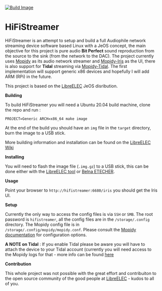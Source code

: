 [![Build Image](https://github.com/orenskl/HiFiStreamer/actions/workflows/makefile.yml/badge.svg)](https://github.com/orenskl/HiFiStreamer/actions/workflows/makefile.yml)

# HiFiStreamer

HiFiStreamer is an attempt to setup and build a full Audiophile network streaming device software based Linux with a JeOS concept, the main objective for this project is pure audio **Bit Perfect** sound reproduction from the source to the sink (from the network to the DAC). The project currently uses [Mopidy](https://mopidy.com) as its audio network streamer and [Mopidy-Iris](https://github.com/jaedb/Iris) as the UI, there is also support for **Tidal** streaming via [Mopidy-Tidal](https://github.com/tehkillerbee/mopidy-tidal). The first implementation will support generic x86 devices and hopefully I will add ARM (RPi) in the future. 

This project is based on the [LibreELEC](https://libreelec.tv) JeOS disribution.

**Building**

To build HiFiStreamer you will need a Ubuntu 20.04 build machine, clone the repo and run :

`PROJECT=Generic ARCH=x86_64 make image`

At the end of the build you should have an `img` file in the `target` directory, burn the image to a USB stick.

More building information and installation can be found on the [LibreELEC Wiki](https://wiki.libreelec.tv)

**Installing**

You will need to flash the image file (`.img.gz`) to a USB stick, this can be done either with the [LibreELEC tool](https://libreelec.tv/downloads/) or [Belna ETECHER](https://www.balena.io/etcher).

**Usage**

Point your browser to `http://hifistreamer:6680/iris` you should get the Iris UI.

**Setup**

Currently the only way to access the config files is via `SSH` or `SMB`.
The root password is `hifistreamer`, all the config files are in the `/storage/.config` directory.
The Mopidy config file is in `/storage/.config/mopidy/mopidy.conf`.
Please consult the [Mopidy documentation](https://docs.mopidy.com/en/latest/) for configuration options.

**A NOTE on Tidal** : If you enable Tidal please be aware you will have to attach the device to your Tidal account (currently you will need access to the Mopidy logs for that - more info can be found [here](https://github.com/tehkillerbee/mopidy-tidal#plugin-configuration)

**Contribution**

This whole project was not possible with the great effort and contribuiton to the open source community of the good people at [LibreELEC](https://libreelec.tv) - kudos to all of you.
